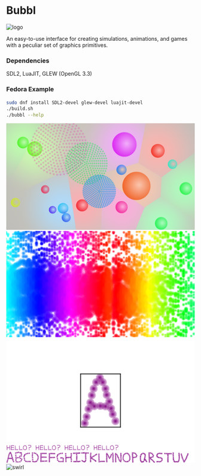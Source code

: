 # Bubbl
![logo](images/logo.gif)

An easy-to-use interface for creating simulations, animations, and games with a peculiar set of graphics primitives.

### Dependencies
SDL2, LuaJIT, GLEW (OpenGL 3.3)

### Fedora Example
```bash
sudo dnf install SDL2-devel glew-devel luajit-devel
./build.sh
./bubbl --help
```

![elastic](images/elastic.png)
![rainbow](images/rainbow.png)
![svgeditor](images/svgeditor.png)
![swirl](images/swirl.gif)
